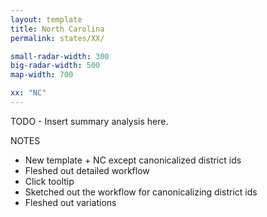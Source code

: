 ```yaml
---
layout: template
title: North Carolina
permalink: states/XX/

small-radar-width: 300
big-radar-width: 500
map-width: 700

xx: "NC"
---
```


TODO - Insert summary analysis here.

NOTES

- New template + NC except canonicalized district ids
- Fleshed out detailed workflow
- Click tooltip
- Sketched out the workflow for canonicalizing district ids
- Fleshed out variations
